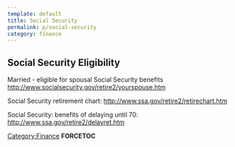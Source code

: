 ```yaml
---
template: default
title: Social Security
permalink: p/social-security
category: finance
---
```


Social Security Eligibility
---------------------------

Married - eligible for spousal Social Security benefits <http://www.socialsecurity.gov/retire2/yourspouse.htm>

Social Security retirement chart: <http://www.ssa.gov/retire2/retirechart.htm>

Social Security: benefits of delaying until 70: <http://www.ssa.gov/retire2/delayret.htm>

[Category:Finance](/Category:Finance "wikilink") __FORCETOC__
